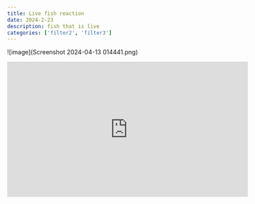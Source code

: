 ```yaml
---
title: Live fish reaction
date: 2024-2-23
description: fish that is live
categories: ['filter2', 'filter3']
---
```


![image](Screenshot 2024-04-13 014441.png)
<iframe width="560" height="315" src="https://www.youtube.com/embed/DHUnz4dyb54?si=OMIKljYiCzExaW3Z" title="YouTube video player" frameborder="0" allow="accelerometer; autoplay; clipboard-write; encrypted-media; gyroscope; picture-in-picture; web-share" referrerpolicy="strict-origin-when-cross-origin" allowfullscreen>
  
</iframe>
